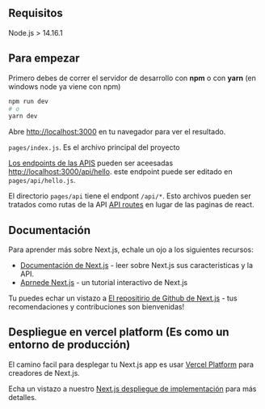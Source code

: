 ## Requisitos

Node.js > 14.16.1

## Para empezar

Primero debes de correr el servidor de desarrollo con **npm** o con **yarn** (en windows node ya viene con npm)

```bash
npm run dev
# o
yarn dev
```

Abre [http://localhost:3000](http://localhost:3000) en tu navegador para ver el resultado.

`pages/index.js`. Es el archivo principal del proyecto

[Los endpoints de las APIS](https://nextjs.org/docs/api-routes/introduction) pueden ser aceesadas [http://localhost:3000/api/hello](http://localhost:3000/api/hello). este endpoint puede ser editado en `pages/api/hello.js`.

El directorio `pages/api` tiene el endpont `/api/*`. Esto archivos pueden ser tratados como rutas de la API [API routes](https://nextjs.org/docs/api-routes/introduction) en lugar de las paginas de react.

## Documentación

Para aprender más sobre Next.js, echale un ojo a los siguientes recursos:

- [Documentación de Next.js](https://nextjs.org/docs) - leer sobre Next.js sus caracteristicas y la API.
- [Aprnede Next.js](https://nextjs.org/learn) - un tutorial interactivo de Next.js

Tu puedes echar un vistazo a [El repositirio de Github de Next.js](https://github.com/vercel/next.js/) - tus recomendaciones y contribuciones son bienvenidas!

## Despliegue en vercel platform (Es como un entorno de producción)

El camino facil para desplegar tu Next.js app es usar [Vercel Platform](https://vercel.com/new?utm_medium=default-template&filter=next.js&utm_source=create-next-app&utm_campaign=create-next-app-readme) para creadores de Next.js.

Echa un vistazo a nuestro [Next.js despliegue de implementación](https://nextjs.org/docs/deployment) para más detalles.
